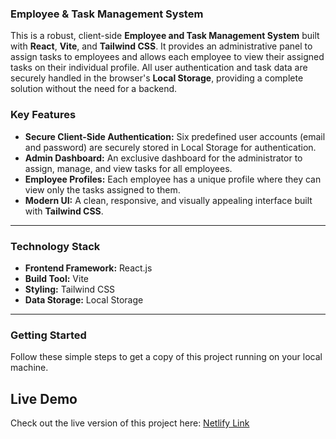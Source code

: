 ### **Employee & Task Management System**

This is a robust, client-side **Employee and Task Management System** built with **React**, **Vite**, and **Tailwind CSS**. It provides an administrative panel to assign tasks to employees and allows each employee to view their assigned tasks on their individual profile. All user authentication and task data are securely handled in the browser's **Local Storage**, providing a complete solution without the need for a backend.

### **Key Features**

* **Secure Client-Side Authentication:** Six predefined user accounts (email and password) are securely stored in Local Storage for authentication.
* **Admin Dashboard:** An exclusive dashboard for the administrator to assign, manage, and view tasks for all employees.
* **Employee Profiles:** Each employee has a unique profile where they can view only the tasks assigned to them.
* **Modern UI:** A clean, responsive, and visually appealing interface built with **Tailwind CSS**.

---

### **Technology Stack**

* **Frontend Framework:** React.js
* **Build Tool:** Vite
* **Styling:** Tailwind CSS
* **Data Storage:** Local Storage 

---

### **Getting Started**

Follow these simple steps to get a copy of this project running on your local machine.


## Live Demo

Check out the live version of this project here: [Netlify Link](https://task-manager-rits.netlify.app/)
